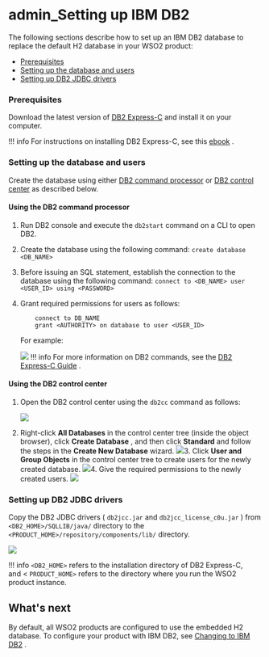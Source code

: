 # admin\_Setting up IBM DB2

The following sections describe how to set up an IBM DB2 database to replace the default H2 database in your WSO2 product:

-   [Prerequisites](#admin_SettingupIBMDB2-Prerequisites)
-   [Setting up the database and users](#admin_SettingupIBMDB2-Settingupthedatabaseandusers)
-   [Setting up DB2 JDBC drivers](#admin_SettingupIBMDB2-SettingupDB2JDBCdrivers)

### Prerequisites

Download the latest version of [DB2 Express-C](http://www-01.ibm.com/software/data/db2/express/download.html) and install it on your computer.

!!! info
For instructions on installing DB2 Express-C, see this [ebook](https://www.ibm.com/developerworks/community/wikis/home?lang=en#!/wiki/Big%20Data%20University/page/FREE%20eBook%20-%20Getting%20Started%20with%20DB2%20Express-C) .


### Setting up the database and users

Create the database using either [DB2 command processor](#admin_SettingupIBMDB2-UsingtheDB2commandprocessor) or [DB2 control center](#admin_SettingupIBMDB2-UsingtheDB2controlcenter) as described below.

#### Using the DB2 command processor

1.  Run DB2 console and execute the `db2start` command on a CLI to open DB2.
2.  Create the database using the following command:
`create database <DB_NAME>         `
3.  Before issuing an SQL statement, establish the connection to the database using the following command:
`connect to <DB_NAME> user <USER_ID> using <PASSWORD>         `
4.  Grant required permissions for users as follows:

    ``` actionscript3
        connect to DB_NAME
        grant <AUTHORITY> on database to user <USER_ID>
    ```

    For example:

    ![](/assets/attachments/126562333/126562335.png)
        !!! info
    For more information on DB2 commands, see the [DB2 Express-C Guide](https://www.ibm.com/developerworks/community/wikis/home?lang=en#!/wiki/Big%20Data%20University/page/FREE%20eBook%20-%20Getting%20Started%20with%20DB2%20Express-C) .


#### Using the DB2 control center

1.  Open the DB2 control center using the `db2cc` command as follows:

    ![](/assets/attachments/126562333/126562338.png)

2.  Right-click **All Databases** in the control center tree (inside the object browser), click **Create Database** , and then click **Standard** and follow the steps in the **Create New Database** wizard.
    ![](/assets/attachments/126562333/126562353.png)3.  Click **User and Group Objects** in the control center tree to create users for the newly created database.
    ![](/assets/attachments/126562333/126562336.png)4.  Give the required permissions to the newly created users.
    ![](/assets/attachments/126562333/126562337.png)
### Setting up DB2 JDBC drivers

Copy the DB2 JDBC drivers ( `db2jcc.jar` and `db2jcc_license_c0u.jar` ) from `<DB2_HOME>/SQLLIB/java/` directory to the `<PRODUCT_HOME>/repository/components/lib/` directory.

![](/assets/attachments/126562333/126562348.png)

!!! info
`<DB2_HOME>` refers to the installation directory of DB2 Express-C, and &lt; `PRODUCT_HOME>` refers to the directory where you run the WSO2 product instance.


## What's next

By default, all WSO2 products are configured to use the embedded H2 database. To configure your product with IBM DB2, see [Changing to IBM DB2](https://docs.wso2.com/display/ADMIN44x/Changing+to+IBM+DB2) .
